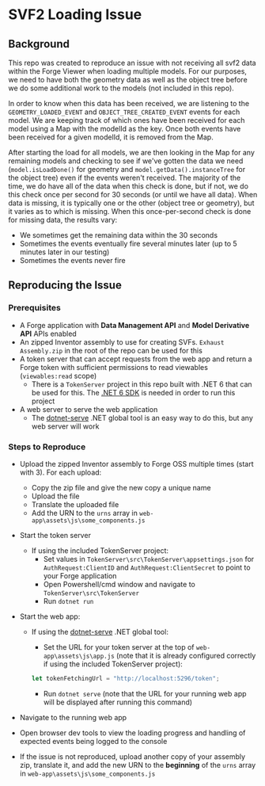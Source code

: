 # SVF2 Loading Issue

## Background

This repo was created to reproduce an issue with not receiving all svf2 data within the Forge Viewer when loading multiple models. For our purposes, we need to have both the geometry data as well as the object tree before we do some additional work to the models (not included in this repo).

In order to know when this data has been received, we are listening to the `GEOMETRY_LOADED_EVENT` and `OBJECT_TREE_CREATED_EVENT` events for each model. We are keeping track of which ones have been received for each model using a Map with the modelId as the key. Once both events have been received for a given modelId, it is removed from the Map.

After starting the load for all models, we are then looking in the Map for any remaining models and checking to see if we've gotten the data we need (`model.isLoadDone()` for geometry and `model.getData().instanceTree` for the object tree) even if the events weren't received. The majority of the time, we do have all of the data when this check is done, but if not, we do this check once per second for 30 seconds (or until we have all data). When data is missing, it is typically one or the other (object tree or geometry), but it varies as to which is missing. When this once-per-second check is done for missing data, the results vary:

* We sometimes get the remaining data within the 30 seconds
* Sometimes the events eventually fire several minutes later (up to 5 minutes later in our testing)
* Sometimes the events never fire

## Reproducing the Issue

### Prerequisites

* A Forge application with **Data Management API** and **Model Derivative API** APIs enabled
* An zipped Inventor assembly to use for creating SVFs. `Exhaust Assembly.zip` in the root of the repo can be used for this
* A token server that can accept requests from the web app and return a Forge token with sufficient permissions to read viewables (`viewables:read` scope)
    * There is a `TokenServer` project in this repo built with .NET 6 that can be used for this. The [.NET 6 SDK](https://dotnet.microsoft.com/en-us/download/dotnet/6.0) is needed in order to run this project
* A web server to serve the web application
    * The [dotnet-serve](https://www.nuget.org/packages/dotnet-serve/) .NET global tool is an easy way to do this, but any web server will work

### Steps to Reproduce

* Upload the zipped Inventor assembly to Forge OSS multiple times (start with 3). For each upload:
    * Copy the zip file and give the new copy a unique name
    * Upload the file
    * Translate the uploaded file
    * Add the URN to the `urns` array in `web-app\assets\js\some_components.js`

* Start the token server
    * If using the included TokenServer project:
        * Set values in `TokenServer\src\TokenServer\appsettings.json` for `AuthRequest:ClientID` and `AuthRequest:ClientSecret` to point to your Forge application
        * Open Powershell/cmd window and navigate to `TokenServer\src\TokenServer`
        * Run `dotnet run`

* Start the web app:
    * If using the [dotnet-serve](https://www.nuget.org/packages/dotnet-serve/) .NET global tool:
        * Set the URL for your token server at the top of `web-app\assets\js\app.js` (note that it is already configured correctly if using the included TokenServer project):

        ```javascript
        let tokenFetchingUrl = "http://localhost:5296/token";
        ```
        
        * Run `dotnet serve` (note that the URL for your running web app will be displayed after running this command)

* Navigate to the running web app
* Open browser dev tools to view the loading progress and handling of expected events being logged to the console
* If the issue is not reproduced, upload another copy of your assembly zip, translate it, and add the new URN to the **beginning** of the `urns` array in `web-app\assets\js\some_components.js`
